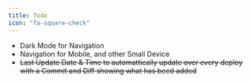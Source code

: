 ```yaml
---
title: Todo
icon: "fa-square-check"
---
```


- Dark Mode for Navigation
- Navigation for Mobile, and other Small Device
- ~~Last Update Date & Time to automattically update over every deploy with a Commit and Diff showing what has beed added~~

